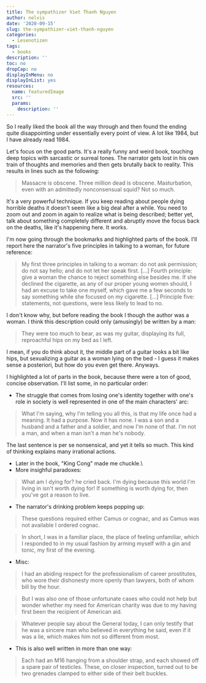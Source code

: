 ```yaml
---
title: The sympathizer Viet Thanh Nguyen
author: nelvis
date: '2020-09-15'
slug: the-sympathizer-viet-thanh-nguyen
categories:
  - Lesenotizen
tags:
  - books
description: ''
toc: no
dropCap: no
displayInMenu: no
displayInList: yes
resources:
  name: featuredImage
  src: ''
  params:
    description: ''
---
```


So I really liked the book all the way through and then found the ending quite disappointing under essentially every point of view. A lot like 1984, but I have already read 1984.

Let's focus on the good parts. It's a really funny and weird book, touching deep topics with sarcastic or surreal tones. The narrator gets lost in his own train of thoughts and memories and then gets brutally back to reality. This results in lines such as the following:
> Massacre is obscene. Three million dead is obscene. Masturbation, even with an admittedly nonconsensual squid? Not so much.

It's a very powerful technique. If you keep reading about people dying horrible deaths it doesn't seem like a big deal after a while. You need to zoom out and zoom in again to realize what is being described; better yet, talk about something completely different and abruptly move the focus back on the deaths, like it's happening here. It works.

I'm now going through the bookmarks and highlighted parts of the book. I'll report here the narrator's five principles in talking to a woman, for future reference:
> My first three principles in talking to a woman: do not ask permission; do not say hello; and do not let her speak first. [...] Fourth principle: give a woman the chance to reject something else besides me. If she declined the cigarette, as any of our proper young women should, I had an excuse to take one myself, which gave me a few seconds to say something while she focused on my cigarette. [...] Principle five: statements, not questions, were less likely to lead to no.

I don't know why, but before reading the book I though the author was a woman. I think this description could only (amusingly) be written by a man:
> They were too much to bear, as was my guitar, displaying its full, reproachful hips on my bed as I left.

I mean, if you do think about it, the middle part of a guitar looks a bit like hips, but sexualizing a guitar as a woman lying on the bed - I guess it makes sense a posteriori, but how do you even get there. Anyways.

I highlighted a lot of parts in the book, because there were a ton of good, concise observation. I'll list some, in no particular order:
* The struggle that comes from losing one's identity together with one's role in society is well represented in one of the main characters' arc:

> What I'm saying, why I'm telling you all this, is that my life once had a meaning. It had a purpose. Now it has none. I was a son and a husband and a father and a soldier, and now I'm none of that. I'm not a man, and when a man isn't a man he's nobody.

The last sentence is per se nonsensical, and yet it tells so much. This kind of thinking explains many irrational actions.
* Later in the book, "King Cong" made me chuckle.\
* More insighful paradoxes:

> What am I dying for? he cried back. I'm dying because this world I'm living in isn't worth dying for! If something is worth dying for, then you've got a reason to live.
  
* The narrator's drinking problem keeps popping up:

> These questions required either Camus or cognac, and as Camus was not available I ordered cognac.

>In short, I was in a familiar place, the place of feeling unfamiliar, which I responded to in my usual fashion by arming myself with a gin and tonic, my first of the evening.

* Misc:

> I had an abiding respect for the professionalism of career prostitutes, who wore their dishonesty more openly than lawyers, both of whom bill by the hour.

> But I was also one of those unfortunate cases who could not help but wonder whether my need for American charity was due to my having first been the recipient of American aid.

> Whatever people say about the General today, I can only testify that he was a sincere man who believed in everything he said, even if it was a lie, which makes him not so different from most.

* This is also well written in more than one way:

> Each had an M16 hanging from a shoulder strap, and each showed off a spare pair of testicles. These, on closer inspection, turned out to be two grenades clamped to either side of their belt buckles.


